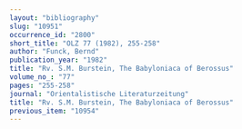 ```yaml
---
layout: "bibliography"
slug: "10951"
occurrence_id: "2800"
short_title: "OLZ 77 (1982), 255-258"
author: "Funck, Bernd"
publication_year: "1982"
title: "Rv. S.M. Burstein, The Babyloniaca of Berossus"
volume_no_: "77"
pages: "255-258"
journal: "Orientalistische Literaturzeitung"
title: "Rv. S.M. Burstein, The Babyloniaca of Berossus"
previous_item: "10954"
---
```

